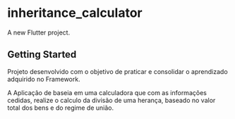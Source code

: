 # inheritance_calculator

A new Flutter project.

## Getting Started

Projeto desenvolvido com o objetivo de praticar e consolidar o
aprendizado adquirido no Framework.

A Aplicação de baseia em uma calculadora que com as informações
cedidas, realize o calculo da divisão de uma herança, baseado
no valor total dos bens e do regime de união.
